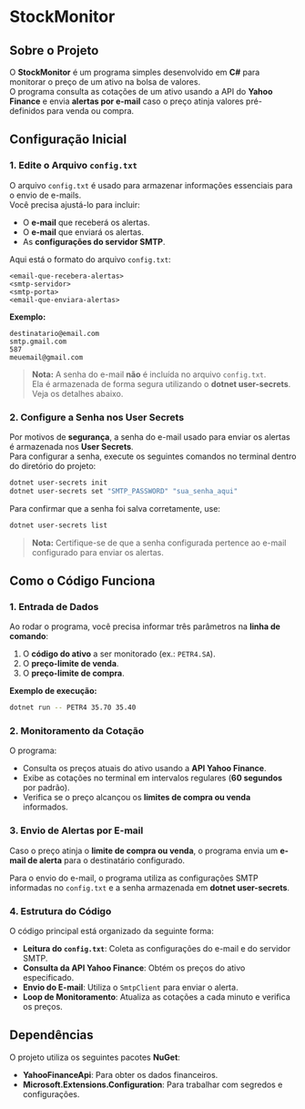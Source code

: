 # StockMonitor

## Sobre o Projeto
O **StockMonitor** é um programa simples desenvolvido em **C#** para monitorar o preço de um ativo na bolsa de valores.  
O programa consulta as cotações de um ativo usando a API do **Yahoo Finance** e envia **alertas por e-mail** caso o preço atinja valores pré-definidos para venda ou compra.

## Configuração Inicial

### 1. Edite o Arquivo `config.txt`
O arquivo `config.txt` é usado para armazenar informações essenciais para o envio de e-mails.  
Você precisa ajustá-lo para incluir:

- O **e-mail** que receberá os alertas.
- O **e-mail** que enviará os alertas.
- As **configurações do servidor SMTP**.

Aqui está o formato do arquivo `config.txt`:

```
<email-que-recebera-alertas>
<smtp-servidor>
<smtp-porta>
<email-que-enviara-alertas>
```

**Exemplo:**
```
destinatario@email.com
smtp.gmail.com
587
meuemail@gmail.com
```

> **Nota:** A senha do e-mail **não** é incluída no arquivo `config.txt`.  
> Ela é armazenada de forma segura utilizando o **dotnet user-secrets**.  
> Veja os detalhes abaixo.

### 2. Configure a Senha nos User Secrets
Por motivos de **segurança**, a senha do e-mail usado para enviar os alertas é armazenada nos **User Secrets**.  
Para configurar a senha, execute os seguintes comandos no terminal dentro do diretório do projeto:

```bash
dotnet user-secrets init
dotnet user-secrets set "SMTP_PASSWORD" "sua_senha_aqui"
```

Para confirmar que a senha foi salva corretamente, use:

```bash
dotnet user-secrets list
```

> **Nota:** Certifique-se de que a senha configurada pertence ao e-mail configurado para enviar os alertas.

## Como o Código Funciona

### 1. Entrada de Dados
Ao rodar o programa, você precisa informar três parâmetros na **linha de comando**:

1. O **código do ativo** a ser monitorado (ex.: `PETR4.SA`).
2. O **preço-limite de venda**.
3. O **preço-limite de compra**.

**Exemplo de execução:**
```bash
dotnet run -- PETR4 35.70 35.40
```

### 2. Monitoramento da Cotação
O programa:

- Consulta os preços atuais do ativo usando a **API Yahoo Finance**.
- Exibe as cotações no terminal em intervalos regulares (**60 segundos** por padrão).
- Verifica se o preço alcançou os **limites de compra ou venda** informados.

### 3. Envio de Alertas por E-mail
Caso o preço atinja o **limite de compra ou venda**, o programa envia um **e-mail de alerta** para o destinatário configurado.

Para o envio do e-mail, o programa utiliza as configurações SMTP informadas no `config.txt` e a senha armazenada em **dotnet user-secrets**.

### 4. Estrutura do Código
O código principal está organizado da seguinte forma:

- **Leitura do `config.txt`**: Coleta as configurações do e-mail e do servidor SMTP.
- **Consulta da API Yahoo Finance**: Obtém os preços do ativo especificado.
- **Envio do E-mail**: Utiliza o `SmtpClient` para enviar o alerta.
- **Loop de Monitoramento**: Atualiza as cotações a cada minuto e verifica os preços.

## Dependências
O projeto utiliza os seguintes pacotes **NuGet**:

- **YahooFinanceApi**: Para obter os dados financeiros.
- **Microsoft.Extensions.Configuration**: Para trabalhar com segredos e configurações.
